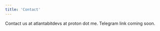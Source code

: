 ```yaml
---
title: 'Contact'
---
```


Contact us at atlantabitdevs at proton dot me. Telegram link coming soon.


